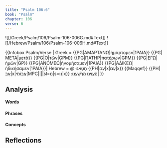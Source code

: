 ```yaml
---
title: "Psalm 106:6"
book: "Psalm"
chapter: 106
verse: 6
---
```

![[/Greek/Psalm/106/Psalm-106-006G.md#Text]]
![[/Hebrew/Psalm/106/Psalm-106-006H.md#Text]]

{{Infobox Psalm/Verse |
  Greek = {{PG|ΑΜΑΡΤΑΝΩ|ἡμάρτομεν|1PAIA}} {{PG|ΜΕΤΑ|μετὰ}} {{PG|Ο|τῶν|GPM}} {{PG|ΠΑΤΗΡ|πατέρων|GPM}} {{PG|ΕΓΩ|ἡμῶν|GP}} {{PG|ΑΝΟΜΕΩ|ἠνομήσαμεν|1PAIA}} {{PG|ΑΔΙΚΕΩ|ἠδικήσαμεν|1PAIA}}|
  Hebrew = @
חָטָאנוּ
{{PH|עִם|x|עִם|x}} {{Maqqef}} {{PH|אָב|x|אֲבוֹתֵי|MPC||||sl=נו|s=נוּ|x}}
הֶעֱוִינוּ
הִרְשָׁעְנוּ
׃|
}}

## Analysis

#### Words

#### Phrases

#### Concepts

## Reflections
